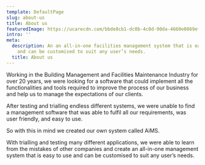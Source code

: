 ```yaml
---
template: DefaultPage
slug: about-us
title: About us
featuredImage: https://ucarecdn.com/bbde8cb1-dc0b-4c0d-90da-4660e0869ef5/
intro: ''
meta:
  description: An an all-in-one facilities management system that is easy to use
    and can be customised to suit any user’s needs.
  title: About us
---
```

Working in the Building Management and Facilities Maintenance Industry for over 20 years, we were looking for a software that could implement all the functionalities and tools required to improve the process of our business and help us to manage the expectations of our clients.

After testing and trialling endless different systems, we were unable to find a management software that was able to fulfil all our requirements, was user friendly, and easy to use.

So with this in mind we created our own system called AiMS.

With trialling and testing many different applications, we were able  to learn from the mistakes of other companies and create an all-in-one management system that is easy to use and can be customised to suit any user’s needs.
